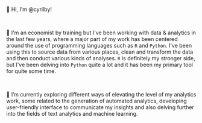 👋 Hi, I'm @cyrilby!

<br/>

👀 I'm an economist by training but I've been working with data & analytics in the last few years, where a major part of my work has been centered around the use of programming languages such as `R` and `Python`. I've been using this to source data from various places, clean and transform the data and then conduct various kinds of analyses. `R` is definitely my stronger side, but I've been delving into `Python` quite a lot and it has been my primary tool for quite some time.
 
 <br/>
 
🌱 I’m currently exploring different ways of elevating the level of my analytics work, some related to the generation of automated analytics, developing user-friendly interface to communicate my insights and also delving further into the fields of text analytics and machine learning.

<!---
cyrilby/cyrilby is a ✨ special ✨ repository because its `README.md` (this file) appears on your GitHub profile.
You can click the Preview link to take a look at your changes.
--->
